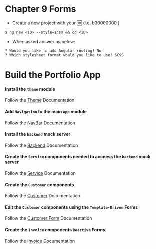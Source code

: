 # Chapter 9 Forms

* Create a new project with your :id: (i.e. b30000000 )

 ``` 
 $ ng new <ID> --style=scss && cd <ID>
 ```

* When asked answer as below:

```
? Would you like to add Angular routing? No
? Which stylesheet format would you like to use? SCSS
```


# Build the Portfolio App

#### Install the `theme` module

Follow the [Theme](docs/theme.md) Documentation

#### Add `Navigation` to the main `app` module

Follow the [NavBar](docs/navbar.md) Documentation

#### Install the `backend` mock server

Follow the [Backend](docs/backend.md) Documentation

#### Create the `Service` components needed to acceess the  `backend` mock server

Follow the [Service](docs/services.md) Documentation

#### Create the `Customer` components 

Follow the [Customer](docs/customers.md) Documentation

#### Edit the `Customer` components using the `Template-Driven` Forms

Follow the [Customer Form](docs/customer-form.md) Documentation


#### Create the `Invoice` components `Reactive` Forms

Follow the [Invoice](docs/invoices.md) Documentation
